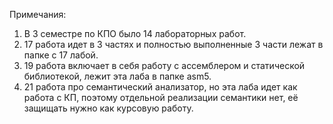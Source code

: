 Примечания:
1. В 3 семестре по КПО было 14 лабораторных работ.
2. 17 работа идет в 3 частях и полностью выполненные 3 части лежат в папке с 17 лабой.
3. 19 работа включает в себя работу с ассемблером и статической библиотекой, лежит эта лаба в папке asm5.
4. 21 работа про семантический анализатор, но эта лаба идет как работа с КП, поэтому отдельной реализации семантики нет, её защищать нужно как курсовую работу.
